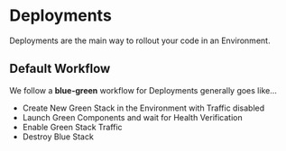 # Deployments

Deployments are the main way to rollout your code in an Environment.

## Default Workflow

We follow a **blue-green** workflow for Deployments generally goes like...

- Create New Green Stack in the Environment with Traffic disabled
- Launch Green Components and wait for Health Verification
- Enable Green Stack Traffic
- Destroy Blue Stack
